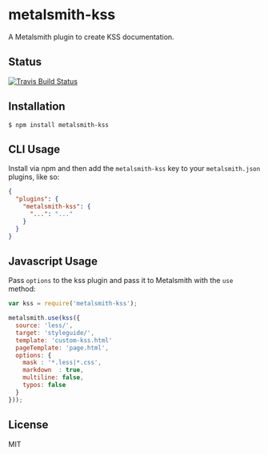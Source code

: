 
# metalsmith-kss

  A Metalsmith plugin to create KSS documentation.

## Status

  [![Travis Build Status](https://travis-ci.org/kwizzn/metalsmith-kss.svg?branch=master)](https://travis-ci.org/kwizzn/metalsmith-kss)

## Installation

    $ npm install metalsmith-kss

## CLI Usage

  Install via npm and then add the `metalsmith-kss` key to your `metalsmith.json` plugins, like so:

```json
{
  "plugins": {
    "metalsmith-kss": {
      "...": "..."
    }
  }
}
```

## Javascript Usage

  Pass `options` to the kss plugin and pass it to Metalsmith with the `use` method:

```js
var kss = require('metalsmith-kss');

metalsmith.use(kss({
  source: 'less/',
  target: 'styleguide/',
  template: 'custom-kss.html'
  pageTemplate: 'page.html',
  options: {
    mask : '*.less|*.css',
    markdown  : true,
    multiline: false,
    typos: false
  }
}));
```

## License

  MIT

